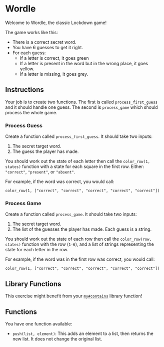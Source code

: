 # Wordle

Welcome to Wordle, the classic Lockdown game!

The game works like this:

- There is a correct secret word.
- You have 6 guesses to get it right.
- For each guess:
  - If a letter is correct, it goes green
  - If a letter is present in the word but in the wrong place, it goes yellow.
  - If a letter is missing, it goes grey.

## Instructions

Your job is to create two functions. The first is called `process_first_guess` and it should handle one guess. The second is `process_game` which should process the whole game.

### Process Guess

Create a function called `process_first_guess`.
It should take two inputs:

1. The secret target word.
2. The guess the player has made.

You should work out the state of each letter then call the `color_row(1, states)` function with a state for each square in the first row. Either: `"correct"`, `"present"`, or `"absent"`.

For example, if the word was correct, you would call:

```jikiscript
color_row(1, ["correct", "correct", "correct", "correct", "correct"])
```

### Process Game

Create a function called `process_game`.
It should take two inputs:

1. The secret target word.
2. The list of the guesses the player has made. Each guess is a string.

You should work out the state of each row then call the `color_row(row, states)` function with the row (`1-6`), and a list of strings representing the state for each letter in the row.

For example, if the word was in the first row was correct, you would call:

```jikiscript
color_row(1, ["correct", "correct", "correct", "correct", "correct"])
```

## Library Functions

This exercise might benefit from your [`my#contains`](/bootcamp/custom_functions/contains) library function!

## Functions

You have one function available:

- `push(list, element)`: This adds an element to a list, then returns the new list. It does not change the original list.
